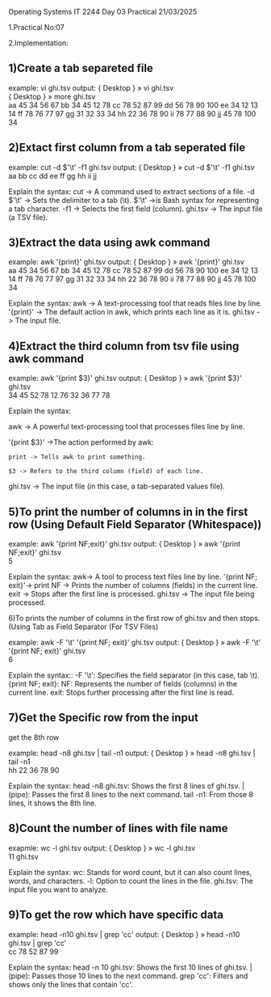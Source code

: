 Operating Systems IT 2244 Day 03 Practical 21/03/2025

1.Practical No:07

2.Implementation:

1)Create a tab separeted file 
-----------------------------
example:
vi ghi.tsv
output:
{ Desktop }  » vi ghi.tsv                                                                                                          
{ Desktop }  » more ghi.tsv                                                                                                         
aa      45      34      56      67
bb      34      45      12      78
cc      78      52      87      99
dd      56      78      90      100
ee      34      12      13      14
ff      78      76      77      97
gg      31      32      33      34
hh      22      36      78      90
ii      78      77      88      90
jj      45      78      100     34


2)Extact first column from a tab seperated file
-----------------------------------------------
example:
cut -d $'\t' -f1 ghi.tsv
output:
{ Desktop }  » cut -d $'\t' -f1 ghi.tsv                                                                                          
aa
bb
cc
dd
ee
ff
gg
hh
ii
jj

Explain the syntax:
cut 	 -> A command used to extract sections of a file.
-d $'\t' -> Sets the delimiter to a tab (\t).
$'\t' 	 ->is Bash syntax for representing a tab character.
-f1      -> Selects the first field (column).
ghi.tsv  -> The input file (a TSV file).


3)Extract the data using awk command
------------------------------------
example:
awk '{print}' ghi.tsv
output:
{ Desktop }  » awk '{print}' ghi.tsv                                                                                                
aa      45      34      56      67
bb      34      45      12      78
cc      78      52      87      99
dd      56      78      90      100
ee      34      12      13      14
ff      78      76      77      97
gg      31      32      33      34
hh      22      36      78      90
ii      78      77      88      90
jj      45      78      100     34

Explain the syntax:
awk 	  -> A text-processing tool that reads files line by line.
'{print}' -> The default action in awk, which prints each line as it is.
ghi.tsv   -> The input file.

4)Extract the third column from tsv file using awk command
----------------------------------------------------------
example:
awk '{print $3}' ghi.tsv
output:
{ Desktop }  » awk '{print $3}' ghi.tsv                                                                                         
34
45
52
78
12
76
32
36
77
78

Explain the syntax:

awk -> A powerful text-processing tool that processes files line by line.

'{print $3}' ->The action performed by awk:

	print -> Tells awk to print something.

	$3 -> Refers to the third column (field) of each line.

ghi.tsv -> The input file (in this case, a tab-separated values file).

5)To print the number of columns in in the first row (Using Default Field Separator (Whitespace))
----------------------------------------------------
example:
awk '{print NF;exit}' ghi.tsv
output:
{ Desktop }  » awk '{print NF;exit}' ghi.tsv                                                                                     
5

Explain the syntax:
awk-> A tool to process text files line by line.
'{print NF; exit}'->
print NF -> Prints the number of columns (fields) in the current line.
exit -> Stops after the first line is processed.
ghi.tsv -> The input file being processed.

6)To prints the number of columns in the first row of ghi.tsv and then stops.(Using Tab as Field Separator (For TSV Files)

example:
awk -F '\t' '{print NF; exit}' ghi.tsv
output:
{ Desktop }  » awk -F '\t' '{print NF; exit}' ghi.tsv                                                                            
6

Explain the syntax::
-F '\t': Specifies the field separator (in this case, tab \t).
{print NF; exit}:
NF: Represents the number of fields (columns) in the current line.
exit: Stops further processing after the first line is read.

7)Get the Specific row from the input
-------------------------------------

get the 8th row

example:
head -n8 ghi.tsv | tail -n1
output:
{ Desktop }  » head -n8 ghi.tsv | tail -n1                                                                                      
hh      22      36      78      90

Explain the syntax:
head -n8 ghi.tsv: Shows the first 8 lines of ghi.tsv.
| (pipe): Passes the first 8 lines to the next command.
tail -n1: From those 8 lines, it shows the 8th line.

8)Count the number of lines with file name
------------------------------------------

exapmle:
wc -l ghi.tsv
output:
{ Desktop }  » wc -l ghi.tsv                                                                                                      
11 ghi.tsv

Explain the syntax:
wc: Stands for word count, but it can also count lines, words, and characters.
-l: Option to count the lines in the file.
ghi.tsv: The input file you want to analyze.

9)To get the row which have specific data
-----------------------------------------
example:
head -n10 ghi.tsv | grep 'cc'
output:
{ Desktop }  » head -n10 ghi.tsv | grep 'cc'                                                                                      
cc      78      52      87      99

Explain the syntax:
head -n 10 ghi.tsv: Shows the first 10 lines of ghi.tsv.
| (pipe): Passes those 10 lines to the next command.
grep 'cc': Filters and shows only the lines that contain 'cc'.
